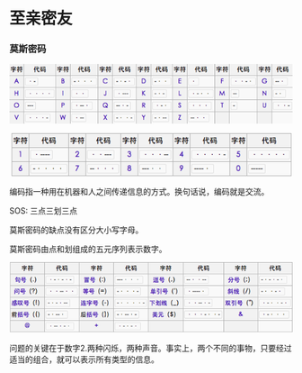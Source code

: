 至亲密友
========

### 莫斯密码

![Morse](https://github.com/arcticlion/reading-lists/blob/master/Code/Chapter%2001%20Best%20Friends/Morse%20Code1.png)

![Morse](https://github.com/arcticlion/reading-lists/blob/master/Code/Chapter%2001%20Best%20Friends/Morse%20Code2.png)


编码指一种用在机器和人之间传递信息的方式。换句话说，编码就是交流。

SOS: 三点三划三点

莫斯密码的缺点没有区分大小写字母。

莫斯密码由点和划组成的五元序列表示数字。

![Morse](https://github.com/arcticlion/reading-lists/blob/master/Code/Chapter%2001%20Best%20Friends/Morse%20Code3.png)

问题的关键在于数字2.两种闪烁，两种声音。事实上，两个不同的事物，只要经过适当的组合，就可以表示所有类型的信息。

